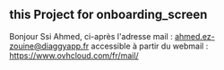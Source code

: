 ## this Project for onboarding_screen
Bonjour Ssi Ahmed, ci-après l'adresse mail : ahmed.ez-zouine@diaggyapp.fr accessible à partir du webmail : https://www.ovhcloud.com/fr/mail/

